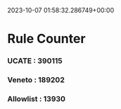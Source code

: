 2023-10-07 01:58:32.286749+00:00
# Rule Counter 
 ### UCATE : 390115

 ### Veneto : 189202

 ### Allowlist : 13930